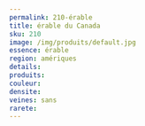 ```yaml
---
permalink: 210-érable
title: érable du Canada 
sku: 210
image: /img/produits/default.jpg
essence: érable
region: amériques
details: 
produits: 
couleur: 
densite: 
veines: sans
rarete: 
---
```

